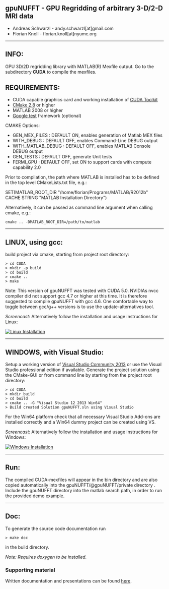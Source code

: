 ## gpuNUFFT - GPU Regridding of arbitrary 3-D/2-D MRI data

- Andreas Schwarzl - andy.schwarzl[at]gmail.com
- Florian Knoll - florian.knoll[at]nyumc.org

-------------------------------------------------------------------------------
INFO:
-------------------------------------------------------------------------------
GPU 3D/2D regridding library with MATLAB(R) Mexfile output.
Go to the subdirectory **CUDA** to compile the mexfiles. 

REQUIREMENTS:
-------------------------------------------------------------------------------

- CUDA capable graphics card and working installation of [CUDA Toolkit](https://developer.nvidia.com/cuda-downloads)
- [CMake 2.8](https://cmake.org/download/) or higher
- MATLAB 2008 or higher
- [Google test](https://github.com/google/googletest) framework (optional)

CMAKE Options:

- GEN_MEX_FILES     : DEFAULT ON, enables generation of Matlab MEX files
- WITH_DEBUG        : DEFAULT OFF, enables Command-Line DEBUG output
- WITH_MATLAB_DEBUG : DEFAULT OFF, enables MATLAB Console DEBUG output
- GEN_TESTS         : DEFAULT OFF, generate Unit tests
- FERMI_GPU         : DEFAULT OFF, set ON to support cards with compute capability 2.0

Prior to compilation, the path where MATLAB is installed has to be defined in the top level CMakeLists.txt file, e.g.:

SET(MATLAB_ROOT_DIR "/home/florian/Programs/MATLAB/R2012b" CACHE STRING "MATLAB Installation Directory")

Alternatively, it can be passed as command line argument when calling cmake, e.g.:

```
cmake .. -DMATLAB_ROOT_DIR=/path/to/matlab
```

-------------------------------------------------------------------------------
LINUX, using gcc:
-------------------------------------------------------------------------------

build project via cmake, starting from project root directory:

    > cd CUDA
    > mkdir -p build
    > cd build
    > cmake ..
    > make
	
Note: This version of gpuNUFFT was tested with CUDA 5.0. NVIDIAs nvcc compiler did not support gcc 4.7 or higher at this time. It is therefore suggested to compile gpuNUFFT with gcc 4.6. One comfortable way to toggle between gcc/g++ versions is to use the update-alternatives tool.

*Screencast*: Alternatively follow the installation and usage instructions for Linux:

[![Linux Installation](http://imgur.com/z0bxIIr.png)](https://vimeo.com/161036817 "gpuNUFFT Installation Linux - Click to Watch!")

-------------------------------------------------------------------------------
WINDOWS, with Visual Studio:
-------------------------------------------------------------------------------
Setup a working version of [Visual Studio Community 2013](https://www.visualstudio.com/en-us/news/vs2013-community-vs.aspx) or use the Visual Studio professional edition if available. Generate the project solution using the CMake-GUI or from command line by starting from the project root directory:

    > cd CUDA
    > mkdir build 
    > cd build
    > cmake .. -G "Visual Studio 12 2013 Win64"
    > Build created Solution gpuNUFFT.sln using Visual Studio

For the Win64 platform check that all necessary Visual Studio Add-ons are
installed correctly and a Win64 dummy project can be created using VS.

*Screencast*: Alternatively follow the installation and usage instructions for Windows:

[![Windows Installation](http://imgur.com/ZYzx8hL.png)](https://vimeo.com/161037263 "gpuNUFFT Installation Windows - Click to Watch!")

-------------------------------------------------------------------------------
Run:
-------------------------------------------------------------------------------
The compiled CUDA-mexfiles will appear in the bin directory and are also copied 
automatically into the gpuNUFFT/@gpuNUFFT/private directory . Include the gpuNUFFT
directory into the matlab search path, in order to run the provided demo example.


-------------------------------------------------------------------------------
Doc:
-------------------------------------------------------------------------------
To generate the source code documentation run 

    > make doc

in the build directory. 

*Note: Requires doxygen to be installed.*

### Supporting material

Written documentation and presentations can be found [here](https://www.dropbox.com/sh/gcvcszporj65wnq/AAA3eFsGQnSb7UottCSx0Hiva?dl=0).
